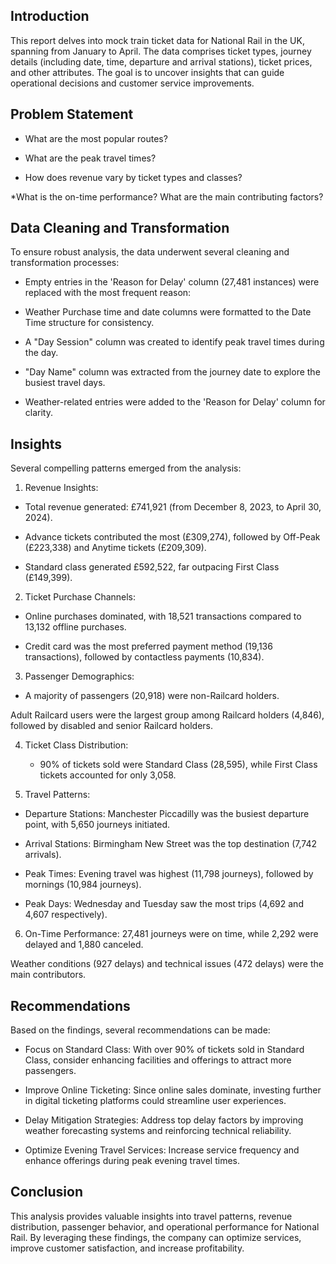 ## Introduction

This report delves into mock train ticket data for National Rail in the UK, spanning from January to April. The data comprises ticket types, journey details (including date, time, departure and arrival stations), ticket prices, and other attributes. The goal is to uncover insights that can guide operational decisions and customer service improvements.


## Problem Statement

* What are the most popular routes? 

* What are the peak travel times?

* How does revenue vary by ticket types and classes?

*What is the on-time performance? What are the main contributing factors?


## Data Cleaning and Transformation

To ensure robust analysis, the data underwent several cleaning and transformation processes:
* Empty entries in the 'Reason for Delay' column (27,481 instances) were replaced with the most frequent reason: 

* Weather Purchase time and date columns were formatted to the Date Time structure for consistency.

* A "Day Session" column was created to identify peak travel times during the day.

* "Day Name" column was extracted from the journey date to explore the busiest travel days.

* Weather-related entries were added to the 'Reason for Delay' column for clarity.


## Insights

Several compelling patterns emerged from the analysis:

1. Revenue Insights:
* Total revenue generated: £741,921 (from December 8, 2023, to April 30, 2024).

* Advance tickets contributed the most (£309,274), followed by Off-Peak (£223,338) and Anytime tickets (£209,309).

* Standard class generated £592,522, far outpacing First Class (£149,399).

2. Ticket Purchase Channels:
* Online purchases dominated, with 18,521 transactions compared to 13,132 offline purchases.

* Credit card was the most preferred payment method (19,136 transactions), followed by contactless payments (10,834).

3. Passenger Demographics:
  * A majority of passengers (20,918) were non-Railcard holders.

Adult Railcard users were the largest group among Railcard holders (4,846), followed by disabled and senior Railcard holders.

4. Ticket Class Distribution:
   * 90% of tickets sold were Standard Class (28,595), while First Class tickets accounted for only 3,058.


5. Travel Patterns:
  * Departure Stations: Manchester Piccadilly was the busiest departure point, with 5,650 journeys initiated.

  * Arrival Stations: Birmingham New Street was the top destination (7,742 arrivals).

  * Peak Times: Evening travel was highest (11,798 journeys), followed by mornings (10,984 journeys).

  *  Peak Days: Wednesday and Tuesday saw the most trips (4,692 and 4,607 respectively).


6. On-Time Performance:
   27,481 journeys were on time, while 2,292 were delayed and 1,880 canceled.

Weather conditions (927 delays) and technical issues (472 delays) were the main contributors.


## Recommendations

Based on the findings, several recommendations can be made:
* Focus on Standard Class: With over 90% of tickets sold in Standard Class, consider enhancing facilities and offerings to attract more passengers.

* Improve Online Ticketing: Since online sales dominate, investing further in digital ticketing platforms could streamline user experiences.

* Delay Mitigation Strategies: Address top delay factors by improving weather forecasting systems and reinforcing technical reliability.

* Optimize Evening Travel Services: Increase service frequency and enhance offerings during peak evening travel times.

## Conclusion
This analysis provides valuable insights into travel patterns, revenue distribution, passenger behavior, and operational performance for National Rail. By leveraging these findings, the company can optimize services, improve customer satisfaction, and increase profitability.
